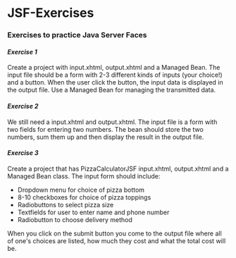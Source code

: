 # JSF-Exercises
<h3>Exercises to practice Java Server Faces</h2>

<h4><em>Exercise 1</em></h4>

Create a project with input.xhtml, output.xhtml and a Managed Bean.
The input file should be a form with 2-3 different kinds of inputs (your choice!) and a button.
When the user click the button, the input data is displayed in the output file.
Use a Managed Bean for managing the transmitted data.

<h4><em>Exercise 2</em></h4>

We still need a input.xhtml and output.xhtml.
The input file is a form with two fields for entering two numbers.
The bean should store the two numbers, sum them up and then display the result in the output file.

<h4><em>Exercise 3</em></h4>

Create a project that has PizzaCalculatorJSF input.xhtml, output.xhtml and a Managed Bean class. The input form should include:
<ul>
	<li>Dropdown menu for choice of pizza bottom</li>
	<li>8-10 checkboxes for choice of pizza toppings</li>
	<li>Radiobuttons to select pizza size</li>
	<li>Textfields for user to enter name and phone number</li>
	<li>Radiobutton to choose delivery method</li>
</ul>
When you click on the submit button you come to the output file where all of one's choices are listed, how much they cost and what the total cost will be.

